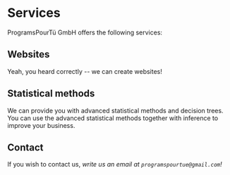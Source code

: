 # Services

ProgramsPourTü GmbH offers the following services:

## Websites

Yeah, you heard correctly -- we can create websites!

## Statistical methods

We can provide you with advanced statistical methods
and decision trees. You can use the advanced statistical methods
together with inference to improve your business.

## Contact

If you wish to contact us, _write us an email at `programspourtue@gmail.com`!_
